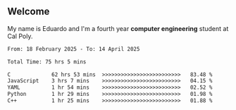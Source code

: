 ## Welcome

 My name is Eduardo and I'm a fourth year **computer engineering** student at Cal Poly.

<!--START_SECTION:waka-->

```txt
From: 18 February 2025 - To: 14 April 2025

Total Time: 75 hrs 5 mins

C             62 hrs 53 mins  >>>>>>>>>>>>>>>>>>>>>>>>>   83.48 %
JavaScript    3 hrs 7 mins    >>>>>>>>>>>>>>>>>>>>>>>>>   04.15 %
YAML          1 hr 54 mins    >>>>>>>>>>>>>>>>>>>>>>>>>   02.52 %
Python        1 hr 29 mins    >>>>>>>>>>>>>>>>>>>>>>>>>   01.98 %
C++           1 hr 25 mins    >>>>>>>>>>>>>>>>>>>>>>>>>   01.88 %
```

<!--END_SECTION:waka-->

<!--
**lalog12/lalog12** is a ✨ _special_ ✨ repository because its `README.md` (this file) appears on your GitHub profile.

Here are some ideas to get you started:

- 🔭 I’m currently working on ...
- 🌱 I’m currently learning ...
- 👯 I’m looking to collaborate on ...
- 🤔 I’m looking for help with ...
- 💬 Ask me about ...
- 📫 How to reach me: ...
- 😄 Pronouns: ...
- ⚡ Fun fact: ...
-->
